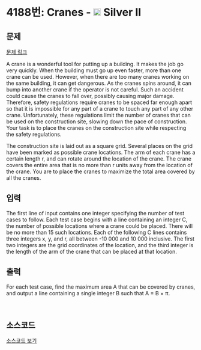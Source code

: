 # 4188번: Cranes - <img src="https://static.solved.ac/tier_small/9.svg" style="height:20px" /> Silver II

<!-- performance -->

<!-- 문제 제출 후 깃허브에 푸시를 했을 때 제출한 코드의 성능이 입력될 공간입니다.-->

<!-- end -->

## 문제

[문제 링크](https://boj.kr/4188)


<p>A crane is a wonderful tool for putting up a building. It makes the job go very quickly. When the building must go up even faster, more than one crane can be used. However, when there are too many cranes working on the same building, it can get dangerous. As the cranes spins around, it can bump into another crane if the operator is not careful. Such an accident could cause the cranes to fall over, possibly causing major damage. Therefore, safety regulations require cranes to be spaced far enough apart so that it is impossible for any part of a crane to touch any part of any other crane. Unfortunately, these regulations limit the number of cranes that can be used on the construction site, slowing down the pace of construction. Your task is to place the cranes on the construction site while respecting the safety regulations.</p>

<p>The construction site is laid out as a square grid. Several places on the grid have been marked as possible crane locations. The arm of each crane has a certain length r, and can rotate around the location of the crane. The crane covers the entire area that is no more than r units away from the location of the crane. You are to place the cranes to maximize the total area covered by all the cranes.</p>



## 입력


<p>The first line of input contains one integer specifying the number of test cases to follow. Each test case begins with a line containing an integer C, the number of possible locations where a crane could be placed. There will be no more than 15 such locations. Each of the following C lines contains three integers x, y, and r, all between -10 000 and 10 000 inclusive. The first two integers are the grid coordinates of the location, and the third integer is the length of the arm of the crane that can be placed at that location.</p>



## 출력


<p>For each test case, find the maximum area A that can be covered by cranes, and output a line containing a single integer B such that A = B × π.</p>

<p>&nbsp;</p>



## 소스코드

[소스코드 보기](Main.java)